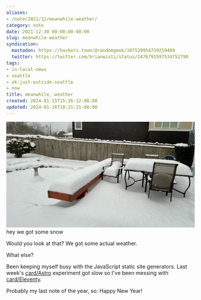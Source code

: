 ```yaml
---
aliases:
- /note/2021/12/meanwhile-weather/
category: note
date: 2021-12-30 00:00:00-08:00
slug: meanwhile-weather
syndication:
  mastodon: https://hackers.town/@randomgeek/107539954739259404
  twitter: https://twitter.com/brianwisti/status/1476791597534752790
tags:
- in-local-news
- seattle
- ok-just-outside-seattle
- now
title: meanwhile, weather
created: 2024-01-15T15:26:12-08:00
updated: 2024-01-26T10:21:21-08:00
---
```


![attachments/img/2021/cover-2021-12-30.jpg](../../../attachments/img/2021/cover-2021-12-30.jpg)
hey we got some snow

Would you look at that? We got some actual weather.

What else?

Been keeping myself busy with the JavaScript static site generators. Last week's [card/Astro](../../../card/Astro.md) experiment got slow so I've been messing with [card/Eleventy](../../../card/Eleventy.md).

Probably my last note of the year, so: Happy New Year!
